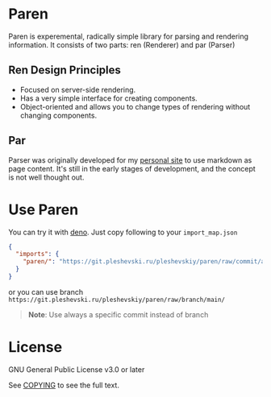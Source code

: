 # Paren

Paren is experemental, radically simple library for parsing and rendering
information. It consists of two parts: ren (Renderer) and par (Parser)

## Ren Design Principles

- Focused on server-side rendering.
- Has a very simple interface for creating components.
- Object-oriented and allows you to change types of rendering without changing
  components.

## Par

Parser was originally developed for my [personal site](https://pleshevski.ru) to
use markdown as page content. It's still in the early stages of development, and
the concept is not well thought out.

# Use Paren

You can try it with [deno](https://deno.land/). Just copy following to your
`import_map.json`

```json
{
  "imports": {
    "paren/": "https://git.pleshevski.ru/pleshevskiy/paren/raw/commit/ac60fc50bfd4d5027925c9077a016697382c667e/"
  }
}
```

or you can use branch
`https://git.pleshevski.ru/pleshevskiy/paren/raw/branch/main/`

> **Note**: Use always a specific commit instead of branch

# License

GNU General Public License v3.0 or later

See [COPYING](./COPYING) to see the full text.
